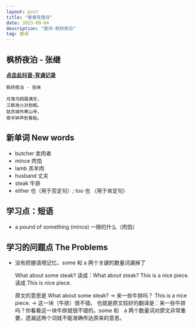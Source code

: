 ```yaml
---
layout: post
title: "睿睿背唐诗"
date: 2023-09-04
description: "唐诗-枫桥夜泊"
tag: 唐诗
---   
```


## 枫桥夜泊 - 张继

<a href="https://v.douyin.com/iejAGA9j"><b>点击此抖音-背诵记录</b></a>

    枫桥夜泊 - 张继

    月落乌鸦霜满天，
    江枫渔火对愁眠。
    姑苏城外寒山寺，
    夜半钟声到客船。        


## 新单词 New words
- butcher 卖肉者
- mince 肉馅
- lamb 羔羊肉
- husband 丈夫
- steak 牛排
- either 也（用于否定句）; too 也 （用于肯定句）


## 学习点：短语 
- a pound of something (mince) 一磅的什么（肉馅）

## 学习的问题点 The Problems 
- 没有把握语境记忆，some 和 a 两个关键的数量词漏掉了
    
    What about some steak? 读成：What about steak?
    This is a nice piece. 读成 This is nice piece.

    原文的意思是
    What about some steak? -> 来一些牛排吗？
    This is a nice piece.  -> 这一块（牛排）很不错。
    也就是原文较好的翻译是：来一些牛排吗？你看看这一块牛排就很不错的。some 和　a 两个数量词对原文非常重要，遗漏这两个词就不能准确传达原来的意思。
    
    



